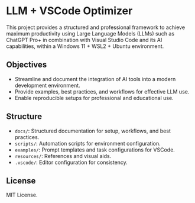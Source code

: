 # LLM + VSCode Optimizer

This project provides a structured and professional framework to achieve maximum productivity using Large Language Models (LLMs) such as ChatGPT Pro+ in combination with Visual Studio Code and its AI capabilities, within a Windows 11 + WSL2 + Ubuntu environment.

## Objectives

- Streamline and document the integration of AI tools into a modern development environment.
- Provide examples, best practices, and workflows for effective LLM use.
- Enable reproducible setups for professional and educational use.

## Structure

- `docs/`: Structured documentation for setup, workflows, and best practices.
- `scripts/`: Automation scripts for environment configuration.
- `examples/`: Prompt templates and task configurations for VSCode.
- `resources/`: References and visual aids.
- `.vscode/`: Editor configuration for consistency.

## License

MIT License.
